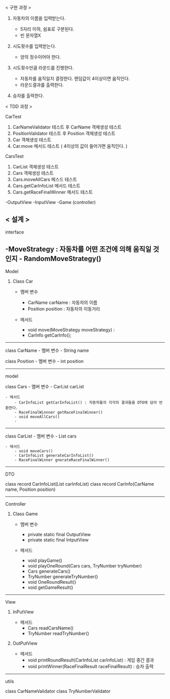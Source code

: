 < 구현 과정 >
1. 자동차의 이름을 입력받는다.
    - 5자리 이하, 쉼표로 구분된다.
    - 빈 문자열X

2. 시도횟수를 입력받는다.
    - 양의 정수이어야 한다.

3. 시도횟수만큼 라운드를 진행한다.
    - 자동차를 움직일지 결정한다. 랜덤값이 4이상이면 움직인다.
    - 라운드결과를 출력한다.

4. 승자를 출력한다. 

< TDD 과정 >

CarTest
1. CarNameValidator 테스트 후 CarName 객체생성 테스트 
2. PositionValidator 테스트 후 Position 객체생성 테스트
3. Car 객체생성 테스트 
4. Car.move 메서드 테스트 ( 4이상의 값이 들어가면 움직인다. )

CarsTest
1. CarList 객체생성 테스트
2. Cars 객체생성 테스트
3. Cars.moveAllCars 메스드 테스트
4. Cars.getCarInfoList 메서드 테스트
5. Cars.getRaceFinalWinner 메서드 테스트

-OutputView 
-InputView
-Game (controller)



< 설계 >
-----------------------------------------
interface

-MoveStrategy : 자동차를 어떤 조건에 의해 움직일 것인지
    - RandomMoveStrategy() 
-------------------------------------------
Model
1. Class Car 
    - 멤버 변수
      - CarName carName : 자동차의 이름
      - Position position : 자동차의 이동거리

    - 메서드
      - void move(MoveStrategy moveStrategy) : 
      - CarInfo getCarInfo(); 
---------------------------------------------

class CarName 
    - 멤버 변수
        - String name

class Position
    - 멤버 변수
        - int position
      
---------------------------------------------
model

class Cars
    - 멤버 변수
        - CarList carList

    - 메서드
        - CarInfoList getCarInfoList() : 자동차들의 각각의 결과들을 DTO에 담아 반환한다. 
        - RaceFinalWinnner getRaceFinalWinner() 
        - void moveAllCars()
        - 
-------------------------------------------
class CarList
    - 멤버 변수
        - List<Car> cars


    - 메서드
        - void moveCars()
        - CarInfoList generateCarInfoList()
        - RaceFinalWinner gnerateRaceFinalWinner()

--------------------------------------------
DTO

class record CarInfoList(List<CarInfo> carInfoList)
class record CarInfo(CarName name, Position position)

---------------------------------------------
Controller
1. Class Game
    - 멤버 변수
      - private static final OutputView
      - private static final IntputView

    - 메서드
      - void playGame()
      - void playOneRound(Cars cars, TryNumber tryNumber)
      - Cars generateCars() 
      - TryNumber generateTryNumber()
      - void OneRoundResult()
      - void getGameResult()

-------------------------------------------
View

1. InPutView
    - 메서드
      - Cars readCarsName()
      - TryNumber readTryNumber()

2. OutPutView
    - 메서드
      - void printRoundResult(CarInfoList carInfoList) : 게임 중간 결과
      - void printWinner(RaceFinalResult raceFinalResult) : 승자 출력

--------------------------------------------
utils

class CarNameValidator
class TryNumberValidator
